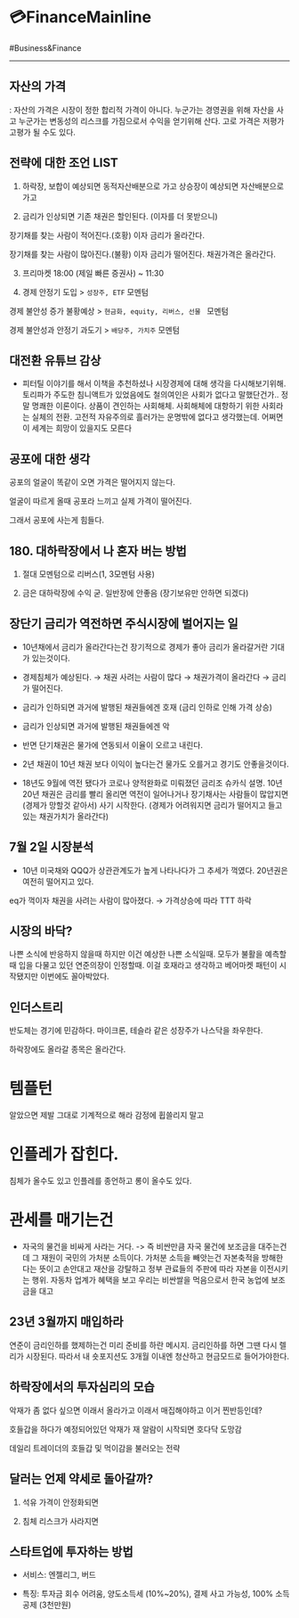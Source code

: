 # 💳FinanceMainline 

#Business&Finance 


---

## 자산의 가격

: 자산의 가격은 시장이 정한 합리적 가격이 아니다. 누군가는 경영권을 위해 자산을 사고 누군가는 변동성의 리스크를  가짐으로서 수익을 얻기위해 산다. 고로 가격은 저평가 고평가 될 수도 있다.

## 전략에 대한 조언 LIST

1. 하락장, 보합이 예상되면 동적자산배분으로 가고 상승장이 예상되면 자산배분으로 가고

2. 금리가 인상되면 기존 채권은 할인된다. (이자를 더 못받으니)

장기채를 찾는 사람이 적어진다.(호황) 이자 금리가 올라간다.

장기채를 찾는 사람이 많아진다.(불황) 이자 금리가 떨어진다.  채권가격은 올라간다.	 

3. 프리마켓 18:00 (제일 빠른 증권사) ~ 11:30 

4. 경제 안정기 도입 > `성장주, ETF` 모멘텀 

경제 불안성 증가 불황예상 > `현금화, equity, 리버스, 선물 ` 모멘텀 

경제 불안성과 안정기 과도기 > `배당주, 가치주` 모멘텀

## 대전환 유튜브 감상

* 피터틸 이야기를 해서 이책을 추천하셨나 시장경제에 대해 생각을 다시해보기위해. 토리파가 주도한 침니액트가 있었음에도 철의여인은 사회가 없다고 말했단건가.. 정말 명쾌한 이론이다. 상품이 견인하는 사회해체. 사회해체에 대항하기 위한 사회라는 실체의 전환. 고전적 자유주의로 흘러가는 운명밖에 없다고 생각했는데. 어쩌면 이 세계는 희망이 있을지도 모른다

## 공포에 대한 생각

공포의 얼굴이 똑같이 오면 가격은 떨어지지 않는다.

얼굴이 따르게 올때 공포라 느끼고 실제 가격이 떨어진다.

그래서 공포에 사는게 힘들다.

## 180. 대하락장에서 나 혼자 버는 방법 

1. 절대 모멘텀으로 리버스(1, 3모멘텀 사용)

2. 금은 대하락장에 수익 굳. 일반장에 안좋음 (장기보유만 안하면 되겠다)

## 장단기 금리가 역전하면 주식시장에 벌어지는 일

*  10년채에서 금리가 올라간다는건 장기적으로 경제가 좋아 금리가 올라갈거란 기대가 있는것이다. 

* 경제침체가 예상된다. →  채권 사려는 사람이 많다 →  채권가격이 올라간다 → 금리가 떨어진다. 

* 금리가 인하되면 과거에 발행된 채권들에겐 호재 (금리 인하로 인해 가격 상승)

* 금리가 인상되면 과거에 발행된 채권들에겐 악

* 반면 단기채권은 물가에 연동되서 이율이 오르고 내린다.

* 2년 채권이 10년 채권 보다 이익이 높다는건 물가도 오를거고 경기도 안좋을것이다. 

* 18년도 9월에 역전 됐다가 코로나 양적완화로 미뤄졌던 금리조슈카식 설명. 10년 20년 채권은 금리를 빨리 올리면 역전이 일어나거나 장기채사는 사람들이 많압지면 (경제가 망할것 같아서) 사기 시작한다. (경제가 어려워지면 금리가 떨어지고 들고 있는 채권가치가 올라간다)

## 7월 2일 시장분석

* 10년 미국채와 QQQ가 상관관계도가 높게 나타나다가 그 추세가 꺽였다. 20년권은 여전히 떨어지고 있다. 

eq가 꺽이자 채권을 사려는 사람이 많아졌다. → 가격상승에 따라 TTT 하락

## 시장의 바닥?

나쁜 소식에 반응하지 않을때 하지만 이건 예상한 나쁜 소식일때. 모두가 불활을 예측할때 입을 다물고 있던 연준의장이 인정할때. 이걸 호재라고 생각하고 베어마켓 패턴이 시작됐지만 이번에도 꼴아박았다.

## 인더스트리 

반도체는 경기에 민감하다. 마이크론, 테슬라 같은 성장주가 나스닥을 좌우한다.

하락장에도 올라갈 종목은 올라간다.

# 템플턴

알았으면 제발 그대로 기계적으로 해라 감정에 휩쓸리지 말고 

# 인플레가 잡힌다.

침체가 올수도 있고 인플레를 종언하고 롱이 올수도 있다.

# 관세를 매기는건

* 자국의 물건을 비싸게 사라는 거다. -> 즉 비싼만큼 자국 물건에 보조금을 대주는건데 그 재원이 국민의 가처분 소득이다. 가처분 소득을 빼앗는건 자본축적을 방해한다는 뜻이고 손안대고 재산을 강탈하고 정부 관료들의 주판에 따라 자본을 이전시키는 행위. 자동차 업계가 혜택을 보고 우리는 비싼쌀을 먹음으로서 한국 농업에 보조금을 대고 

## 23년 3월까지 매입하라

연준이 금리인하를 했제하는건 미리 준비를 하란 메시지. 금리인하를 하면 그땐 다시 렐리가 시장된다. 따라서 내 숏포지션도 3개월 이내엔 청산하고 현금모드로 들어가야한다.

## 하락장에서의 투자심리의 모습

악재가 좀 없다 싶으면 이래서 올라가고 이래서 매집해야하고 이거 찐반등인데?

호들갑을 하다가 예정되어있던 악재가 재 알람이 시작되면 호다닥 도망감

데일리 트레이더의 호들갑 및 먹이감을 불러오는 전략

## 달러는 언제 약세로 돌아갈까?

1) 석유 가격이 안정화되면

2) 침체 리스크가 사라지면

## 스타트업에 투자하는 방법 

* 서비스: 엔젤리그, 버드 

* 특징: 투자금 회수 어려움, 양도소득세 (10%~20%), 결제 사고 가능성, 100% 소득공제 (3천만원)